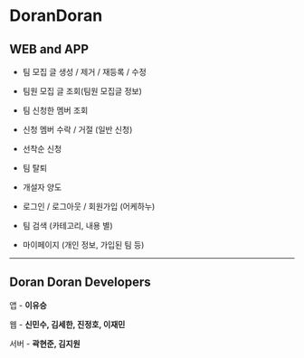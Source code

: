 # DoranDoran

## WEB and APP

- 팀 모집 글 생성 / 제거 / 재등록 / 수정

- 팀원 모집 글 조회(팀원 모집글 정보)

- 팀 신청한 멤버 조회

- 신청 멤버 수락 / 거절 (일반 신청)

- 선착순 신청

- 팀 탈퇴

- 개설자 양도

- 로그인 / 로그아웃 / 회원가입 (어케하누)

- 팀 검색 (카테고리, 내용 별)

- 마이페이지 (개인 정보, 가입된 팀 등)

---

## Doran Doran Developers

앱 - **이유승**

웹 - **신민수, 김세한, 진정호, 이재민**

서버 - **곽현준, 김지원**